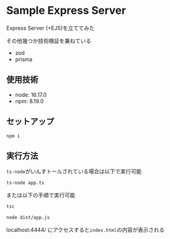 # Sample Express Server

Express Server (+EJS)を立ててみた

その他幾つか技術検証を兼ねている

* zod
* prisma

## 使用技術
- node: 16.17.0
- npm: 8.19.0

## セットアップ

```
npm i
```

## 実行方法

`ts-node`がいんすトールされている場合は以下で実行可能

```sh
ts-node app.ts
```

または以下の手順で実行可能

```sh
tsc
```

```sh
node dist/app.js
```

localhost:4444/ にアクセスすると`index.html`の内容が表示される
